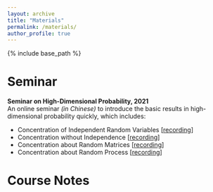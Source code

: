 ```yaml
---
layout: archive
title: "Materials"
permalink: /materials/
author_profile: true
---
```


{% include base_path %}

Seminar
=======================
**Seminar on High-Dimensional Probability, 2021** <br>
An online seminar *(in Chinese)* to introduce the basic results in high-dimensional probability quickly, which includes:
* Concentration of Independent Random Variables [[recording](https://www.bilibili.com/video/BV1ey4y187xN/)]
* Concentration without Independence [[recording](https://www.bilibili.com/video/BV1vv411h7TJ/)]
* Concentration about Random Matrices [[recording](https://www.bilibili.com/video/BV1qf4y147Q9/)]
* Concentration about Random Process [[recording](https://www.bilibili.com/video/BV1hN411Q7h1/)]


Course Notes
=======================
